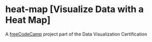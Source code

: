 # heat-map [Visualize Data with a Heat Map]

A [freeCodeCamp] project part of the Data Visualization Certification

  [freeCodeCamp]:https://freecodecamp.org